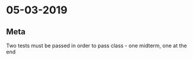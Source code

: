 # 05-03-2019

<!--TOC-->

## Meta

Two tests must be passed in order to pass class - one midterm, one at the end
